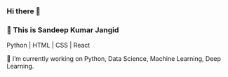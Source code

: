### Hi there 👋
### :rainbow: This is Sandeep Kumar Jangid
Python | HTML | CSS | React

🤔 I’m currently working on Python, Data Science, Machine Learning, Deep Learning.

<!--
**sandeepjangider/sandeepjangider** is a ✨ _special_ ✨ repository because its `README.md` (this file) appears on your GitHub profile.

Here are some ideas to get you started:

- 🔭 I’m currently working on ...
- 🌱 I’m currently learning ...
- 👯 I’m looking to collaborate on ...
- 🤔 I’m looking for help with ...
- 💬 Ask me about ...
- 📫 How to reach me: ...
- 😄 Pronouns: ...
- ⚡ Fun fact: ...
-->
